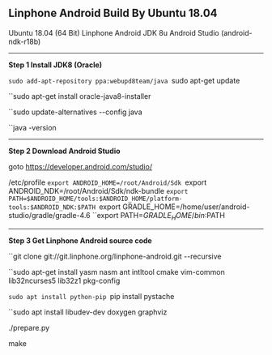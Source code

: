 Linphone Android Build By Ubuntu 18.04
----
Ubuntu 18.04 (64 Bit)
Linphone Android
JDK 8u
Android Studio
(android-ndk-r18b)

----
**Step 1 Install JDK8 (Oracle)**

``sudo add-apt-repository ppa:webupd8team/java
``sudo apt-get update

``sudo apt-get install oracle-java8-installer

``sudo update-alternatives --config java

``java -version

----
**Step 2 Download Android Studio**

goto https://developer.android.com/studio/

/etc/profile
``export ANDROID_HOME=/root/Android/Sdk
``export ANDROID_NDK=/root/Android/Sdk/ndk-bundle
``export PATH=$ANDROID_HOME/tools:$ANDROID_HOME/platform-tools:$ANDROID_NDK:$PATH
``export GRADLE_HOME=/home/user/android-studio/gradle/gradle-4.6
``export PATH=$GRADLE_HOME/bin:$PATH

----
**Step 3 Get Linphone Android source code**

``git clone git://git.linphone.org/linphone-android.git --recursive

``sudo apt-get install yasm nasm ant intltool cmake vim-common lib32ncurses5 lib32z1 pkg-config

``sudo apt install python-pip
``pip install pystache

``sudo apt install libudev-dev doxygen graphviz

./prepare.py

make

